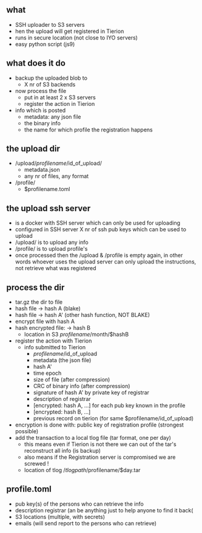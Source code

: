 
## what

- SSH uploader to S3 servers
- hen the upload will get registered in Tierion
- runs in secure location (not close to IYO servers)
- easy python script (js9)

## what does it do
- backup the uploaded blob to 
   - X nr of S3 backends 
- now process the file 
   - put in at least 2 x S3 servers
   - register the action in Tierion
- info which is posted
   - metadata: any json file
   - the binary info
   - the name for which profile the registration happens
   
## the upload dir

- /upload/$profilename/$id_of_upload/
    - metadata.json
    - any nr of files, any format
- /profile/
    - $profilename.toml

## the upload ssh server

- is a docker with SSH server which can only be used for uploading
- configured in SSH server X nr of ssh pub keys which can be used to upload
- /upload/ is to upload any info 
- /profile/ is to upload profile's
- once processed then the /upload & /profile is empty again, in other words whoever uses the upload server can only upload the instructions, not retrieve what was registered

## process the dir

- tar.gz the dir to file
- hash file -> hash A (blake)
- hash file -> hash A' (other hash function, NOT BLAKE)
- encrypt file with hash A
- hash encrypted file: -> hash B
   - location in S3 $profilename/$month/$hashB
- register the action with Tierion
   - info submitted to Tierion 
       - $profilename/$id_of_upload
       - metadata (the json file)
       - hash A'
       - time epoch
       - size of file (after compression)
       - CRC of binary info (after compression)
       - signature of hash A' by private key of registrar 
       - description of registrar
       - [encrypted: hash A, ...] for each pub key known in the profile
       - [encrypted: hash B, ...]
       - previous record on tierion (for same $profilename/id_of_upload)
- encryption is done with: public key of registration profile (strongest possible)
- add the transaction to a local tlog file (tar format, one per day)
   - this means even if Tierion is not there we can out of the tar's reconstruct all info (is backup)
   - also means if the Registration server is compromised we are screwed !
   - location of tlog /$tlogpath/$profilename/$day.tar

## profile.toml

- pub key(s) of the persons who can retrieve the info
- description registrar (an be anything just to help anyone to find it back(
- S3 locations (multiple, with secrets)
- emails (will send report to the persons who can retrieve)

